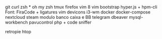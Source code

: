 git
curl
zsh
    * oh my zsh
tmux
firefox 
vim 8
	vim bootstrap
hyper.js + hpm-cli 
Font: FiraCode + ligatures
vim devicons
i3-wm
docker
	docker-compose
nextcloud
steam
modulo banco caixa e BB
telegram
dbeaver
mysql-workbench
pavucontrol
php + code sniffer

retropie
htop
